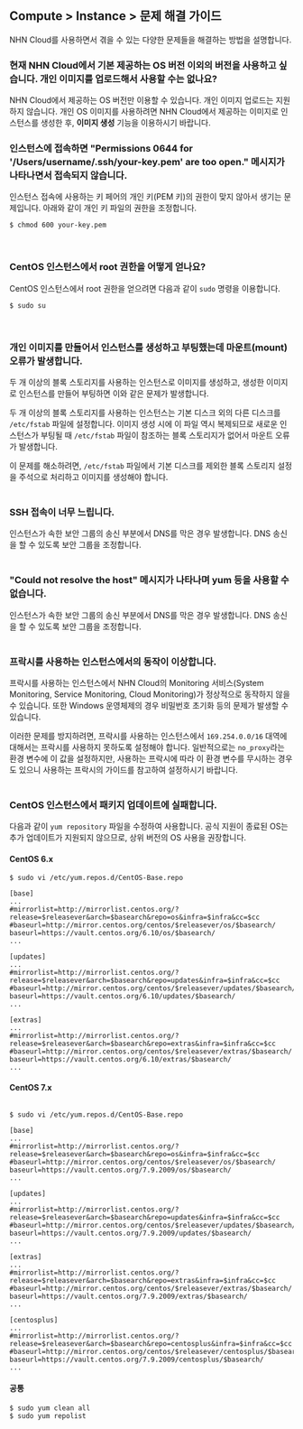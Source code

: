 ## Compute > Instance > 문제 해결 가이드

NHN Cloud를 사용하면서 겪을 수 있는 다양한 문제들을 해결하는 방법을 설명합니다.

<h3>현재 NHN Cloud에서 기본 제공하는 OS 버전 이외의 버전을 사용하고 싶습니다. 개인 이미지를 업로드해서 사용할 수는 없나요?</h3>

NHN Cloud에서 제공하는 OS 버전만 이용할 수 있습니다. 개인 이미지 업로드는 지원하지 않습니다.
개인 OS 이미지를 사용하려면 NHN Cloud에서 제공하는 이미지로 인스턴스를 생성한 후, **이미지 생성** 기능을 이용하시기 바랍니다.
<br>

<h3>인스턴스에 접속하면 "Permissions 0644 for '/Users/username/.ssh/your-key.pem' are too open." 메시지가 나타나면서 접속되지 않습니다.</h3>

인스턴스 접속에 사용하는 키 페어의 개인 키(PEM 키)의 권한이 맞지 않아서 생기는 문제입니다.
아래와 같이 개인 키 파일의 권한을 조정합니다.

    $ chmod 600 your-key.pem
<br>

<h3>CentOS 인스턴스에서 root 권한을 어떻게 얻나요?</h3>

CentOS 인스턴스에서 root 권한을 얻으려면 다음과 같이 `sudo` 명령을 이용합니다.

    $ sudo su
<br>

<h3>개인 이미지를 만들어서 인스턴스를 생성하고 부팅했는데 마운트(mount) 오류가 발생합니다.</h3>

두 개 이상의 블록 스토리지를 사용하는 인스턴스로 이미지를 생성하고, 생성한 이미지로 인스턴스를 만들어 부팅하면 이와 같은 문제가 발생합니다.

두 개 이상의 블록 스토리지를 사용하는 인스턴스는 기본 디스크 외의 다른 디스크를 `/etc/fstab` 파일에 설정합니다. 이미지 생성 시에 이 파일 역시 복제되므로 새로운 인스턴스가 부팅될 때 `/etc/fstab` 파일이 참조하는 블록 스토리지가 없어서 마운트 오류가 발생합니다.

이 문제를 해소하려면, `/etc/fstab` 파일에서 기본 디스크를 제외한 블록 스토리지 설정을 주석으로 처리하고 이미지를 생성해야 합니다.
<br>
<br>

<h3>SSH 접속이 너무 느립니다.</h3>

인스턴스가 속한 보안 그룹의 송신 부분에서 DNS를 막은 경우 발생합니다. DNS 송신을 할 수 있도록 보안 그룹을 조정합니다.
<br>
<br>

<h3>"Could not resolve the host" 메시지가 나타나며 yum 등을 사용할 수 없습니다.</h3>

인스턴스가 속한 보안 그룹의 송신 부분에서 DNS를 막은 경우 발생합니다. DNS 송신을 할 수 있도록 보안 그룹을 조정합니다.
<br>
<br>

<a id="proxy">
<h3>프락시를 사용하는 인스턴스에서의 동작이 이상합니다.</h3>
</a>

프락시를 사용하는 인스턴스에서 NHN Cloud의 Monitoring 서비스(System Monitoring, Service Monitoring, Cloud Monitoring)가 정상적으로 동작하지 않을 수 있습니다. 또한 Windows 운영체제의 경우 비밀번호 초기화 등의 문제가 발생할 수 있습니다.

이러한 문제를 방지하려면, 프락시를 사용하는 인스턴스에서 `169.254.0.0/16` 대역에 대해서는 프락시를 사용하지 못하도록 설정해야 합니다. 일반적으로는 `no_proxy`라는 환경 변수에 이 값을 설정하지만, 사용하는 프락시에 따라 이 환경 변수를 무시하는 경우도 있으니 사용하는 프락시의 가이드를 참고하여 설정하시기 바랍니다.
<br>
<br>

<h3>CentOS 인스턴스에서 패키지 업데이트에 실패합니다.</h3>

다음과 같이 `yum repository` 파일을 수정하여 사용합니다.
공식 지원이 종료된 OS는 추가 업데이트가 지원되지 않으므로, 상위 버전의 OS 사용을 권장합니다.

<h4>CentOS 6.x</h4>

```
$ sudo vi /etc/yum.repos.d/CentOS-Base.repo

[base]
...
#mirrorlist=http://mirrorlist.centos.org/?release=$releasever&arch=$basearch&repo=os&infra=$infra&cc=$cc
#baseurl=http://mirror.centos.org/centos/$releasever/os/$basearch/
baseurl=https://vault.centos.org/6.10/os/$basearch/
...

[updates]
...
#mirrorlist=http://mirrorlist.centos.org/?release=$releasever&arch=$basearch&repo=updates&infra=$infra&cc=$cc
#baseurl=http://mirror.centos.org/centos/$releasever/updates/$basearch/
baseurl=https://vault.centos.org/6.10/updates/$basearch/
...

[extras]
...
#mirrorlist=http://mirrorlist.centos.org/?release=$releasever&arch=$basearch&repo=extras&infra=$infra&cc=$cc
#baseurl=http://mirror.centos.org/centos/$releasever/extras/$basearch/
baseurl=https://vault.centos.org/6.10/extras/$basearch/
...

```

<h4>CentOS 7.x</h4>

```

$ sudo vi /etc/yum.repos.d/CentOS-Base.repo

[base]
...
#mirrorlist=http://mirrorlist.centos.org/?release=$releasever&arch=$basearch&repo=os&infra=$infra&cc=$cc
#baseurl=http://mirror.centos.org/centos/$releasever/os/$basearch/
baseurl=https://vault.centos.org/7.9.2009/os/$basearch/
...

[updates]
...
#mirrorlist=http://mirrorlist.centos.org/?release=$releasever&arch=$basearch&repo=updates&infra=$infra&cc=$cc
#baseurl=http://mirror.centos.org/centos/$releasever/updates/$basearch/
baseurl=https://vault.centos.org/7.9.2009/updates/$basearch/
...

[extras]
...
#mirrorlist=http://mirrorlist.centos.org/?release=$releasever&arch=$basearch&repo=extras&infra=$infra&cc=$cc
#baseurl=http://mirror.centos.org/centos/$releasever/extras/$basearch/
baseurl=https://vault.centos.org/7.9.2009/extras/$basearch/
...

[centosplus]
...
#mirrorlist=http://mirrorlist.centos.org/?release=$releasever&arch=$basearch&repo=centosplus&infra=$infra&cc=$cc
#baseurl=http://mirror.centos.org/centos/$releasever/centosplus/$basearch/
baseurl=https://vault.centos.org/7.9.2009/centosplus/$basearch/
...
```

<h4>공통</h4>

```
$ sudo yum clean all
$ sudo yum repolist
```

<br>
<br>

